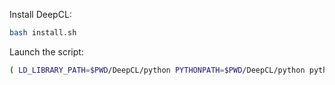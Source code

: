Install DeepCL:

```bash
bash install.sh
```

Launch the script:

```bash
( LD_LIBRARY_PATH=$PWD/DeepCL/python PYTHONPATH=$PWD/DeepCL/python python deepcl_benchmark.py )
```

